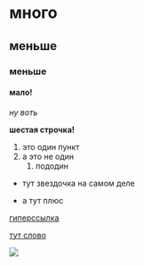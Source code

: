 # много
## меньше
### меньше
#### мало!
*ну воть*

**шестая строчка!**
1. это один пункт
2. а это не один
    1. пододин
* тут звездочка на самом деле
+ а тут плюс

[гиперссылка](https://docs.google.com/forms/d/e/1FAIpQLSc7D83q_nkvhGiTVHQ_gOb5gcf2BpOLKgtEMxrueFMUaVpoSw/formResponse)

[тут слово](https://docs.google.com/forms/d/e/1FAIpQLSc7D83q_nkvhGiTVHQ_gOb5gcf2BpOLKgtEMxrueFMUaVpoSw/formResponse "комментарий")

![](http://www.kartinkijane.ru/pic/201305/2560x1440/kartinkijane.ru-45750.jpg)

